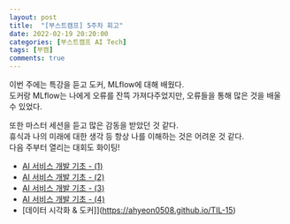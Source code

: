 ```yaml
---
layout: post
title:  "[부스트캠프] 5주차 회고"
date: 2022-02-19 20:20:00
categories: [부스트캠프 AI Tech]
tags: [부캠]
comments: true
---
```

이번 주에는 특강을 듣고 도커, MLflow에 대해 배웠다.  
도커랑 MLflow는 나에게 오류를 잔뜩 가져다주었지만, 오류들을 통해 많은 것을 배울 수 있었다.  

또한 마스터 세션을 듣고 많은 감동을 받았던 것 같다.  
휴식과 나의 미래에 대한 생각 등 항상 나를 이해하는 것은 어려운 것 같다.  
다음 주부터 열리는 대회도 화이팅!

- [AI 서비스 개발 기초 - (1)](https://ahyeon0508.github.io/TIL-11)
- [AI 서비스 개발 기초 - (2)](https://ahyeon0508.github.io/TIL-12)
- [AI 서비스 개발 기초 - (3)](https://ahyeon0508.github.io/TIL-13)
- [AI 서비스 개발 기초 - (4)](https://ahyeon0508.github.io/TIL-14)
- [데이터 시각화 & 도커]](https://ahyeon0508.github.io/TIL-15)